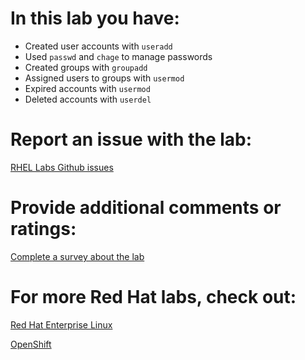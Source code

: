 # In this lab you have:
* Created user accounts with `useradd`
* Used `passwd` and `chage` to manage passwords
* Created groups with `groupadd`
* Assigned users to groups with `usermod`
* Expired accounts with `usermod`
* Deleted accounts with `userdel`


# Report an issue with the lab:
[RHEL Labs Github issues](https://github.com/rhel-labs/learn-katacoda/issues)

# Provide additional comments or ratings:
[Complete a survey about the lab](https://forms.gle/vipkbKFYcKx9YYSs6)

# For more Red Hat labs, check out:
[Red Hat Enterprise Linux](https://lab.redhat.com)

[OpenShift](https://learn.openshift.com)
